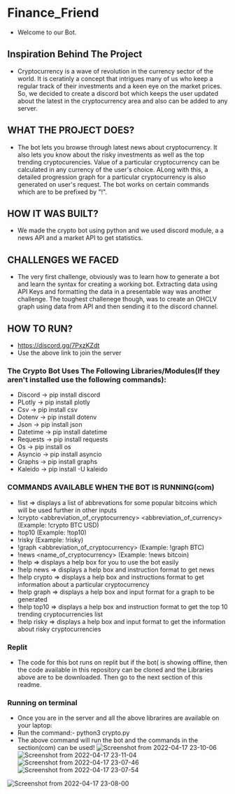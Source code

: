 # Finance_Friend 
* Welcome to our Bot.
## Inspiration Behind The Project
* Cryptocurrency is a wave of revolution in the currency sector of the world. It is ceratinly a concept that intrigues many of us who keep a regular track of their investments and a keen eye on the market prices. So, we decided to create a discord bot which keeps the user updated about the latest in the cryptocurrency area and also can be added to any server.
## WHAT THE PROJECT DOES?
* The bot lets you browse through latest news about cryptocurrency. It also lets you know about the risky investments as well as the top trending cryptocurencies. Value of a particular cryptocurrency can be calculated in any currency of the user's choice. ALong with this, a detailed progression graph for a particular cryptocurrency is also generated on user's request.
The bot works on certain commands which are to be prefixed by "!".
## HOW IT WAS BUILT?
* We made the crypto bot using python and we used discord module, a a news API and a market API to get statistics. 
## CHALLENGES WE FACED
* The very first challenge, obviously was to learn how to generate a bot and learn the syntax for creating a working bot. Extracting data using API Keys and formatting the data in a presentable way was another challenge. The toughest challenege though, was to create an OHCLV graph using data from API and then sending it to the discord channel.
## HOW TO RUN?
* https://discord.gg/7PxzKZdt
* Use the above link to join the server
### The Crypto Bot Uses The Following Libraries/Modules(If they aren't installed use the following commands):
* Discord -> pip install discord
* PLotly -> pip install plotly
* Csv -> pip install csv
* Dotenv -> pip install dotenv
* Json -> pip install json
* Datetime -> pip install datetime
* Requests -> pip install requests
* Os -> pip install os
* Asyncio -> pip install asyncio
* Graphs -> pip install graphs
* Kaleido -> pip install -U kaleido
### COMMANDS AVAILABLE WHEN THE BOT IS RUNNING(com)
* !list => displays a list of abbrevations for some popular bitcoins which will be used further in other inputs
* !crypto <abbreviation_of_cryptocurrency> <abbreviation_of_currency> (Example: !crypto BTC USD)
* !top10 (Example: !top10)
* !risky (Example: !risky)
* !graph <abbreviation_of_cryptocurrency> (Example: !graph BTC)
* !news <name_of_cryptocurrency> (Example: !news bitcoin)
* !help => displays a help box for you to use the bot easily
* !help news => displays a help box and instruction format to get news
* !help crypto => displays a help box and instructions format to get information about a particular cryptocurrency
* !help graph => displays a help box and input format for a graph to be generated
* !help top10 => displays a help box and instruction format to get the top 10 trending cryptocurrencies list
* !help risky => displays a help box and input format to get the information about risky cryptocurrencies
### Replit
* The code for this bot runs on replit but if the bot( is showing offline, then the code available in this repository can be cloned and the Libraries above are to be downloaded. Then go to the next section of this readme.
### Running on terminal
* Once you are in the server and all the above librarires are available on your laptop:
* Run the command:- python3 crypto.py
* The above command will run the bot and the commands in the section(com) can be used!
![Screenshot from 2022-04-17 23-10-06](https://user-images.githubusercontent.com/70737554/163726070-e3d0f7b5-e9b8-46b3-bafe-e4f803b1a7fb.png)
![Screenshot from 2022-04-17 23-11-04](https://user-images.githubusercontent.com/70737554/163726094-ef657b89-59cb-480b-bb47-cffd515156e8.png)
![Screenshot from 2022-04-17 23-07-46](https://user-images.githubusercontent.com/70737554/163726034-74eaf4d3-adbd-4fc6-b522-dfddd0a4ff89.png)
![Screenshot from 2022-04-17 23-07-54](https://user-images.githubusercontent.com/70737554/163726042-22e74648-ff91-46ef-b4b9-1c9f05f6232f.png)

![Screenshot from 2022-04-17 23-08-00](https://user-images.githubusercontent.com/70737554/163726045-17804e08-b366-4944-bc8e-b0f204386323.png)

